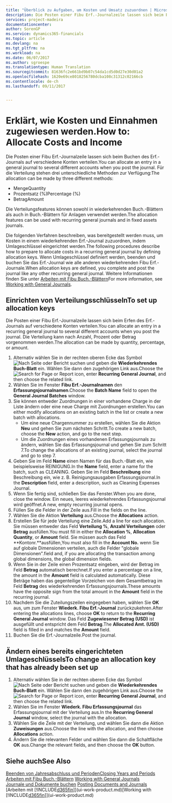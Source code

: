 ```yaml
---
title: "Überblick zu Aufgaben, um Kosten und Umsatz zuzuordnen | Microsoft Docs"
description: Die Posten einer Fibu Erf.-Journalzeile lassen sich beim Erfen des Erf.-Journals auf verschiedene Konten verteilen.
services: project-madeira
documentationcenter: 
author: SorenGP
ms.service: dynamics365-financials
ms.topic: article
ms.devlang: na
ms.tgt_pltfrm: na
ms.workload: na
ms.date: 06/07/2017
ms.author: sgroespe
ms.translationtype: Human Translation
ms.sourcegitcommit: 81636fc2e661bd9b07c54da1cd5d0d27e30d01a2
ms.openlocfilehash: 1620e69ce8018256780dcba108c31312c02166cb
ms.contentlocale: de-ch
ms.lasthandoff: 09/11/2017


---
```

# <a name="how-to-allocate-costs-and-income"></a><span data-ttu-id="32b6d-103">Erklärt, wie Kosten und Einnahmen zugewiesen werden.</span><span class="sxs-lookup"><span data-stu-id="32b6d-103">How to: Allocate Costs and Income</span></span>
<span data-ttu-id="32b6d-104">Die Posten einer Fibu Erf.-Journalzeile lassen sich beim Buchen des Erf.-Journals auf verschiedene Konten verteilen.</span><span class="sxs-lookup"><span data-stu-id="32b6d-104">You can allocate an entry in a general journal to several different accounts when you post the journal.</span></span> <span data-ttu-id="32b6d-105">Für die Verteilung stehen drei unterschiedliche Methoden zur Verfügung:</span><span class="sxs-lookup"><span data-stu-id="32b6d-105">The allocation can be made by three different methods:</span></span>

* <span data-ttu-id="32b6d-106">Menge</span><span class="sxs-lookup"><span data-stu-id="32b6d-106">Quantity</span></span>
* <span data-ttu-id="32b6d-107">Prozentsatz (%)</span><span class="sxs-lookup"><span data-stu-id="32b6d-107">Percentage (%)</span></span>
* <span data-ttu-id="32b6d-108">Betrag</span><span class="sxs-lookup"><span data-stu-id="32b6d-108">Amount</span></span>

<span data-ttu-id="32b6d-109">Die Verteilungsfeatures können sowohl in wiederkehrenden Buch.-Blättern als auch in Buch.-Blättern für Anlagen verwendet werden.</span><span class="sxs-lookup"><span data-stu-id="32b6d-109">The allocation features can be used with recurring general journals and in fixed assets journals.</span></span>
<!--You can also distribute the cost or revenue of a line to an intercompany partner when you post a sales or purchase document. When you post the document, a line will be posted in your general journal, and a corresponding line will be created in the intercompany outbox.-->

<span data-ttu-id="32b6d-110">Die folgenden Verfahren beschreiben, was bereitgestellt werden muss, um Kosten in einem wiederkehrenden Erf.-Journal zuzuordnen, indem Umlageschlüssel eingerichtet werden.</span><span class="sxs-lookup"><span data-stu-id="32b6d-110">The following procedures describe how to prepare to allocate costs in a recurring general journal by defining allocation keys.</span></span> <span data-ttu-id="32b6d-111">Wenn Umlageschlüssel definiert werden, beenden und buchen Sie das Erf.-Journal wie alle anderen wiederkehrenden Fibu Erf.-Journale.</span><span class="sxs-lookup"><span data-stu-id="32b6d-111">When allocation keys are defined, you complete and post the journal like any other recurring general journal.</span></span> <span data-ttu-id="32b6d-112">Weitere Informationen finden Sie unter [Arbeiten mit Fibu Buch.-Blättern](ui-work-general-journals.md)</span><span class="sxs-lookup"><span data-stu-id="32b6d-112">For more information, see [Working with General Journals](ui-work-general-journals.md).</span></span>

## <a name="to-set-up-allocation-keys"></a><span data-ttu-id="32b6d-113">Einrichten von Verteilungsschlüsseln</span><span class="sxs-lookup"><span data-stu-id="32b6d-113">To set up allocation keys</span></span>
<span data-ttu-id="32b6d-114">Die Posten einer Fibu Erf.-Journalzeile lassen sich beim Erfen des Erf.-Journals auf verschiedene Konten verteilen.</span><span class="sxs-lookup"><span data-stu-id="32b6d-114">You can allocate an entry in a recurring general journal to several different accounts when you post the journal.</span></span> <span data-ttu-id="32b6d-115">Die Verteilung kann nach Anzahl, Prozent oder Betrag vorgenommen werden.</span><span class="sxs-lookup"><span data-stu-id="32b6d-115">The allocation can be made by quantity, percentage, or amount.</span></span>
1. <span data-ttu-id="32b6d-116">Alternativ wählen Sie in der rechten oberen Ecke das Symbol ![Nach Seite oder Bericht suchen](media/ui-search/search_small.png "Nach Seite oder Bericht suchen") und geben die **Wiederkehrendes Buch-Blatt** ein. Wählen Sie dann den zugehörigen Link aus.</span><span class="sxs-lookup"><span data-stu-id="32b6d-116">Choose the ![Search for Page or Report](media/ui-search/search_small.png "Search for Page or Report icon") icon, enter **Recurring General Journal**, and then choose the related link.</span></span>
2. <span data-ttu-id="32b6d-117">Wählen Sie im Fenster **Fibu Erf.-Journalnamen** den **Erfassungsjournalnamen**.</span><span class="sxs-lookup"><span data-stu-id="32b6d-117">Choose the **Batch Name** field to open the **General Journal Batches** window.</span></span>
3. <span data-ttu-id="32b6d-118">Sie können entweder Zuordnungen in einer vorhandene Charge in der Liste ändern oder eine neue Charge mit Zuordnungen erstellen.</span><span class="sxs-lookup"><span data-stu-id="32b6d-118">You can either modify allocations on an existing batch in the list or create a new batch with allocations.</span></span>
   * <span data-ttu-id="32b6d-119">Um eine neue Chargennummer zu erstellen, wählen Sie die Aktion **Neu** und gehen Sie zum nächsten Schritt.</span><span class="sxs-lookup"><span data-stu-id="32b6d-119">To create a new batch, choose the **New** action, and go to the next step.</span></span>
   * <span data-ttu-id="32b6d-120">Um die Zuordnungen eines vorhandenen Erfassungsjournals zu ändern, wählen Sie das Erfassungsjournal und gehen Sie zum Schritt 7.</span><span class="sxs-lookup"><span data-stu-id="32b6d-120">To change the allocations of an existing journal, select the journal and go to step 7.</span></span>    
4. <span data-ttu-id="32b6d-121">Geben Sie im Feld **Name** einen Namen für das Buch.-Blatt ein, wie beispielsweise REINIGUNG.</span><span class="sxs-lookup"><span data-stu-id="32b6d-121">In the **Name** field, enter a name for the batch, such as CLEANING.</span></span> <span data-ttu-id="32b6d-122">Geben Sie im Feld **Beschreibung** eine Beschreibung ein, wie z. B. Reinigungsausgaben Erfassungsjournal.</span><span class="sxs-lookup"><span data-stu-id="32b6d-122">In the **Description** field, enter a description, such as Cleaning Expenses Journal.</span></span>
5. <span data-ttu-id="32b6d-123">Wenn Sie fertig sind, schließen Sie das Fenster.</span><span class="sxs-lookup"><span data-stu-id="32b6d-123">When you are done, close the window.</span></span> <span data-ttu-id="32b6d-124">Ein neues, leeres wiederkehrendes Erfassungsjournal wird geöffnet.</span><span class="sxs-lookup"><span data-stu-id="32b6d-124">A new, empty recurring journal opens.</span></span>
6. <span data-ttu-id="32b6d-125">Füllen Sie die Felder in der Zeile aus.</span><span class="sxs-lookup"><span data-stu-id="32b6d-125">Fill in the fields on the line.</span></span>
7. <span data-ttu-id="32b6d-126">Wählen Sie die Aktion **Verteilung** aus.</span><span class="sxs-lookup"><span data-stu-id="32b6d-126">Choose the **Allocations** action.</span></span>
8. <span data-ttu-id="32b6d-127">Erstellen Sie für jede Verteilung eine Zeile.</span><span class="sxs-lookup"><span data-stu-id="32b6d-127">Add a line for each allocation.</span></span> <span data-ttu-id="32b6d-128">Sie müssen entweder das Feld **Verteilung %**, **Anzahl Verteilungen** oder **Betrag** ausfüllen.</span><span class="sxs-lookup"><span data-stu-id="32b6d-128">You must fill in either the **Allocation %**, **Allocation Quantity**, or **Amount** field.</span></span> <span data-ttu-id="32b6d-129">Sie müssen auch das Feld **Kontonr.**ausfüllen,</span><span class="sxs-lookup"><span data-stu-id="32b6d-129">You must also fill in the **Account No.**</span></span> <span data-ttu-id="32b6d-130">wenn Sie auf globale Dimensionen verteilen, auch die Felder "globale Dimensionen".</span><span class="sxs-lookup"><span data-stu-id="32b6d-130">field and, if you are allocating the transaction among global dimensions, the global dimension fields.</span></span>
9. <span data-ttu-id="32b6d-131">Wenn Sie in der Zeile einen Prozentsatz eingeben, wird der Betrag im Feld **Betrag** automatisch berechnet.</span><span class="sxs-lookup"><span data-stu-id="32b6d-131">If you enter a percentage on a line, the amount in the **Amount** field is calculated automatically.</span></span> <span data-ttu-id="32b6d-132">Diese Beträge haben das gegenteilige Vorzeichen von dem Gesamtbetrag im Feld **Betrag** des wiederkehrenden Erfassungsjournals.</span><span class="sxs-lookup"><span data-stu-id="32b6d-132">These amounts have the opposite sign from the total amount in the **Amount** field in the recurring journal.</span></span>
10. <span data-ttu-id="32b6d-133">Nachdem Sie die Zuteilungszeilen eingegeben haben, wählen Sie **OK** aus, um zum Fenster **Wiederk. Fibu Erf.-Journal** zurückzukehren.</span><span class="sxs-lookup"><span data-stu-id="32b6d-133">After entering the allocations lines, choose **OK** to return to the **Recurring General Journal** window.</span></span> <span data-ttu-id="32b6d-134">Das Feld **Zugewiesener Betrag (USD)** ist ausgefüllt und entspricht dem Feld **Betrag**.</span><span class="sxs-lookup"><span data-stu-id="32b6d-134">The **Allocated Amt. (USD)** field is filled in and matches the **Amount** field.</span></span>
11. <span data-ttu-id="32b6d-135">Buchen Sie die Erf.-Journalzeile.</span><span class="sxs-lookup"><span data-stu-id="32b6d-135">Post the journal.</span></span>

## <a name="to-change-an-allocation-key-that-has-already-been-set-up"></a><span data-ttu-id="32b6d-136">Ändern eines bereits eingerichteten Umlageschlüssels</span><span class="sxs-lookup"><span data-stu-id="32b6d-136">To change an allocation key that has already been set up</span></span>
1. <span data-ttu-id="32b6d-137">Alternativ wählen Sie in der rechten oberen Ecke das Symbol ![Nach Seite oder Bericht suchen](media/ui-search/search_small.png "Nach Seite oder Bericht suchen") und geben die **Wiederkehrendes Buch-Blatt** ein. Wählen Sie dann den zugehörigen Link aus.</span><span class="sxs-lookup"><span data-stu-id="32b6d-137">Choose the ![Search for Page or Report](media/ui-search/search_small.png "Search for Page or Report icon") icon, enter **Recurring General Journal**, and then choose the related link.</span></span>
2. <span data-ttu-id="32b6d-138">Wählen Sie im Fenster **Wiederk. Fibu Erfassungsjournal** das Erfassungsjournal mit der Verteilung aus.</span><span class="sxs-lookup"><span data-stu-id="32b6d-138">In the **Recurring General Journal** window, select the journal with the allocation.</span></span>
3. <span data-ttu-id="32b6d-139">Wählen Sie die Zeile mit der Verteilung, und wählen Sie dann die Aktion **Zuweisungen** aus.</span><span class="sxs-lookup"><span data-stu-id="32b6d-139">Choose the line with the allocation, and then choose **Allocations** action.</span></span>
4. <span data-ttu-id="32b6d-140">Ändern Sie die relevanten Felder und wählen Sie dann die Schaltfläche **OK** aus.</span><span class="sxs-lookup"><span data-stu-id="32b6d-140">Change the relevant fields, and then choose the **OK** button.</span></span>

## <a name="see-also"></a><span data-ttu-id="32b6d-141">Siehe auch</span><span class="sxs-lookup"><span data-stu-id="32b6d-141">See Also</span></span>
[<span data-ttu-id="32b6d-142">Beenden von Jahresabschluss und Perioden</span><span class="sxs-lookup"><span data-stu-id="32b6d-142">Closing Years and Periods</span></span>](year-close-years-periods.md)  
<span data-ttu-id="32b6d-143">[Arbeiten mit Fibu Buch.-Blättern](ui-work-general-journals.md)  </span><span class="sxs-lookup"><span data-stu-id="32b6d-143">[Working with General Journals](ui-work-general-journals.md)  </span></span>  
<span data-ttu-id="32b6d-144">[Journale und Dokumente buchen](ui-post-documents-journals.md)  </span><span class="sxs-lookup"><span data-stu-id="32b6d-144">[Posting Documents and Journals](ui-post-documents-journals.md)  </span></span>  
<span data-ttu-id="32b6d-145">[Arbeiten mit [!INCLUDE[d365fin](includes/d365fin_md.md)]](ui-work-product.md)</span><span class="sxs-lookup"><span data-stu-id="32b6d-145">[Working with [!INCLUDE[d365fin](includes/d365fin_md.md)]](ui-work-product.md)</span></span>

